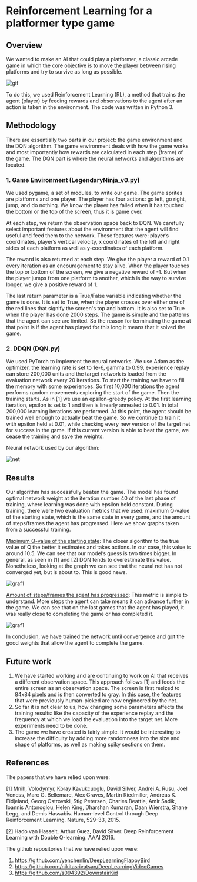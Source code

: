 # Reinforcement Learning for a platformer type game

## Overview

We wanted to make an AI that could play a platformer, a classic arcade game in which the core objective is to move the player between rising platforms and try to  survive as long as possible.

![gif](Images/aigameplay.gif)

To do this, we used Reinforcement Learning (RL), a method that trains the agent (player) by feeding rewards and observations to the agent after an action is taken in the environment. The code was written in Python 3.

## Methodology

There are essentially two parts in our project: the game environment and the DQN algorithm. 
The game environment deals with how the game works and most importantly how rewards are calculated in each step (frame) of the game.
The DQN part is where the neural networks and algorithms are located.

### 1. Game Environment (LegendaryNinja_v0.py)
We used pygame, a set of modules, to write our game. The game sprites are platforms and one player.  The player has four actions: go left, go right, jump, and do nothing. We know the player has failed when it has touched the bottom or the top of the screen, thus it is game over. 	

At each step, we return the observation space back to DQN. We carefully select important features about the environment that the agent will find useful and feed them to the network. These features were: player’s coordinates, player’s vertical velocity, x coordinates of the left and right sides of each platform as well as y-coordinates of each platform. 

The reward is also returned at each step. We give the player a reward of 0.1 every iteration as an encouragement to stay alive. When the player touches the top or bottom of the screen, we give a negative reward of -1. But when the player jumps from one platform to another, which is the way to survive longer, we give a positive reward of 1.

The last return parameter is a True/False variable indicating whether the game is done. It is set to True, when the player crosses over either one of the red lines that signify the screen's top and bottom. It is also set to True when the player has done 2000 steps. The game is simple and the patterns that the agent can see are limited. So the reason for terminating the game at that point is if the agent has played for this long it means that it solved the game.
### 2. DDQN (DQN.py)	
	
We used PyTorch to implement the neural networks. We use Adam as the optimizer, the learning rate is set to 1e-6, gamma to 0.99, experience replay can store 200,000 units and the target network is loaded from the evaluation network every 20 iterations. To start the training we have to fill the memory with some experiences. So first 10,000 iterations the agent performs random movements exploring the start of the game. Then the training starts. As in [1] we use an epsilon-greedy policy. At the first learning iteration, epsilon is set to 1 and then is linearly annealed to 0.01. In total 200,000 learning iterations are performed. At this point, the agent should be trained well enough to actually beat the game. So we continue to train it with epsilon held at 0.01, while checking every new version of the target net for success in the game. If this current version is able to beat the game, we cease the training and save the weights.

Neural network used by our algorithm:

![net](Images/net.png)

## Results

Our algorithm has successfully beaten the game. The model has found optimal network weight at the iteration number 40 of the last phase of training, where learning was done with epsilon held constant.
During training, there were two evaluation metrics that we used: maximum Q-value of the starting state, which is the same state in every game, and the amount of steps/frames the agent has progressed. Here we show graphs taken from a successful training.

<u>Maximum Q-value of the starting state</u>: The closer algorithm to the true value of Q the better it estimates and takes actions. In our case, this value is around 10.5. We can see that our model’s guess is two times bigger. In general, as seen in [1] and [2] DQN tends to overestimate this value. Nonetheless, looking at the graph we can see that the neural net has not converged yet, but is about to. This is good news.

![graf1](DQN_custom_features%20(FINAL)/maxQ.png)

<u>Amount of steps/frames the agent has progressed</u>: This metric is simple to understand. More steps the agent can take means it can advance further in the game. We can see that on the last games that the agent has played, it was really close to completing the game or has completed it.

![graf1](DQN_custom_features%20(FINAL)/Total%20Steps.png)

In conclusion, we have trained the network until convergence and got the good weights that allow the agent to complete the game.

## Future work

1. We have started working and are continuing to work on AI that receives a different observation space. This approach follows [1] and feeds the entire screen as an observation space. The screen is first resized to 84x84 pixels and is then converted to gray. In this case, the features that were previously human-picked are now engineered by the net. 
2. So far it is not clear to us, how changing some parameters affects the training results: like the capacity of the experience replay and the frequency at which we load the evaluation into the target net. More experiments need to be done.
3. The game we have created is fairly simple. It would be interesting to increase the difficulty by adding more randomness into the size and shape of platforms, as well as making spiky sections on them. 

## References

The papers that we have relied upon were:

[1] Mnih, Volodymyr, Koray Kavukcuoglu, David Silver, Andrei A. Rusu, Joel Veness, Marc G. Bellemare, Alex Graves, Martin Riedmiller, Andreas K. Fidjeland, Georg Ostrovski, Stig Petersen, Charles Beattie, Amir Sadik, Ioannis Antonoglou, Helen King, Dharshan Kumaran, Daan Wierstra, Shane Legg, and Demis Hassabis. Human-level Control through Deep Reinforcement Learning. Nature, 529-33, 2015.

[2] Hado van Hasselt, Arthur Guez, David Silver. Deep Reinforcement Learning with Double Q-learning. AAAI 2016.

The github repositories that we have relied upon were:
1. https://github.com/yenchenlin/DeepLearningFlappyBird
2. https://github.com/nikitasrivatsan/DeepLearningVideoGames
3. https://github.com/s094392/DownstairKid


